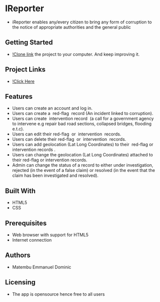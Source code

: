 # IReporter
- iReporter enables any/every citizen to bring any form of corruption to the notice of appropriate authorities and the general public

## Getting Started
- [!Clone link](https://github.com/ManuelDominic/IReporter/tree/gh-pages) the project to your computer. And keep improving it.

## Project Links
- [!Click Here](https://manueldominic.github.io/IReporter/)

## Features
- Users can create an account and log in.
- Users can create a ​ red-flag ​ record (An incident linked to corruption).
- Users can create ​ intervention​​ record​ ​ (a call for a government agency to intervene e.g repair bad road sections, collapsed bridges, flooding e.t.c).
- Users can edit their​ red-flag ​ or ​ intervention ​ records.
- Users can delete their​ red-flag ​ or ​ intervention ​ records.
- Users can add geolocation (Lat Long Coordinates) to their ​ red-flag  or intervention records​ .
- Users can change the geolocation (Lat Long Coordinates) attached to their​ red-flag or intervention records​.
- Admin can change the​ status​​ of a record to either under investigation, rejected​ (in the event of a false claim)​​ or​ resolved (in the event that the claim has been investigated and resolved)​.

## Built With
- HTML5
- CSS

## Prerequisites
- Web browser with support for HTML5
- Internet connection

## Authors
- Matembu Emmanuel Dominic

## Licensing
- The app is opensource hence free to all users
